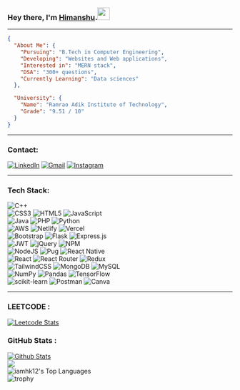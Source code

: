 <h3>Hey there, I'm <a target="_blank" href="https://hk12.netlify.app">Himanshu</a>.<img src="https://media.giphy.com/media/hvRJCLFzcasrR4ia7z/giphy.gif" width="28">
</h3>

---

```json
{
  "About Me": {
    "Pursuing": "B.Tech in Computer Engineering",
    "Developing": "Websites and Web applications",
    "Interested in": "MERN stack",
    "DSA": "300+ questions",
    "Currently Learning": "Data sciences"
  },

  "University": {
    "Name": "Ramrao Adik Institute of Technology",
    "Grade": "9.51 / 10"
  }
}
```
---
 
 ### Contact:

[![LinkedIn](https://img.shields.io/badge/-LinkedIn-0077B5?style=for-the-badge&logo=linkedin&logoColor=white)](https://www.linkedin.com/in/iamhk12/) 
[![Gmail](https://img.shields.io/badge/gmail-e0e0e0?style=for-the-badge&logo=gmail&logoColor=d54f43)](mailto:hkothari247@gmail.com) 
[![Instagram](https://img.shields.io/badge/Instagram-be2b60?style=for-the-badge&logo=instagram&logoColor=white)](https://instagram.com/_hk12)
<!-- <a href="https://www.linkedin.com/in/iamhk12/">
  <img align="left" alt="Himanshu's LinkedIN" width="40px" src="https://raw.githubusercontent.com/peterthehan/peterthehan/master/assets/linkedin.svg" />
</a> -->

<!-- <a href="https://www.instagram.com/_hk12/">
  <img align="left" alt="Himanshu's Instagram" width="40px" src="https://raw.githubusercontent.com/hussainweb/hussainweb/main/icons/instagram.png" />
</a> -->

---

### Tech Stack:
![C++](https://img.shields.io/badge/c++-%2300599C.svg?style=for-the-badge&logo=c%2B%2B&logoColor=white)<br>
![CSS3](https://img.shields.io/badge/css3-%231572B6.svg?style=for-the-badge&logo=css3&logoColor=white) 
![HTML5](https://img.shields.io/badge/html5-%23E34F26.svg?style=for-the-badge&logo=html5&logoColor=white) 
![JavaScript](https://img.shields.io/badge/javascript-%23323330.svg?style=for-the-badge&logo=javascript&logoColor=%23F7DF1E)<br>
![Java](https://img.shields.io/badge/java-%23ED8B00.svg?style=for-the-badge&logo=java&logoColor=white)
![PHP](https://img.shields.io/badge/php-%23777BB4.svg?style=for-the-badge&logo=php&logoColor=white)
![Python](https://img.shields.io/badge/python-3670A0?style=for-the-badge&logo=python&logoColor=ffdd54) <br>
![AWS](https://img.shields.io/badge/AWS-%23FF9900.svg?style=for-the-badge&logo=amazon-aws&logoColor=white)
![Netlify](https://img.shields.io/badge/netlify-%23000000.svg?style=for-the-badge&logo=netlify&logoColor=#00C7B7) 
![Vercel](https://img.shields.io/badge/vercel-%23000000.svg?style=for-the-badge&logo=vercel&logoColor=white)<br>
![Bootstrap](https://img.shields.io/badge/bootstrap-%23563D7C.svg?style=for-the-badge&logo=bootstrap&logoColor=white)
![Flask](https://img.shields.io/badge/flask-%23000.svg?style=for-the-badge&logo=flask&logoColor=white)
![Express.js](https://img.shields.io/badge/express.js-%23404d59.svg?style=for-the-badge&logo=express&logoColor=%2361DAFB) <br>
![JWT](https://img.shields.io/badge/JWT-black?style=for-the-badge&logo=JSON%20web%20tokens)
![jQuery](https://img.shields.io/badge/jquery-%230769AD.svg?style=for-the-badge&logo=jquery&logoColor=white)
![NPM](https://img.shields.io/badge/NPM-%23000000.svg?style=for-the-badge&logo=npm&logoColor=white)<br>
![NodeJS](https://img.shields.io/badge/node.js-6DA55F?style=for-the-badge&logo=node.js&logoColor=white)
![Pug](https://img.shields.io/badge/Pug-FFF?style=for-the-badge&logo=pug&logoColor=A86454)
![React Native](https://img.shields.io/badge/React-Native-20232a?style=for-the-badge&logo=react-native&logoColor=white)<br>
![React](https://img.shields.io/badge/react-%2320232a.svg?style=for-the-badge&logo=react&logoColor=%2361DAFB) 
![React Router](https://img.shields.io/badge/React_Router-CA4245?style=for-the-badge&logo=react-router&logoColor=white) 
![Redux](https://img.shields.io/badge/redux-%23593d88.svg?style=for-the-badge&logo=redux&logoColor=white)<br>
![TailwindCSS](https://img.shields.io/badge/tailwindcss-%2338B2AC.svg?style=for-the-badge&logo=tailwind-css&logoColor=white) 
![MongoDB](https://img.shields.io/badge/MongoDB-%234ea94b.svg?style=for-the-badge&logo=mongodb&logoColor=white)
![MySQL](https://img.shields.io/badge/mysql-%2300f.svg?style=for-the-badge&logo=mysql&logoColor=white) <br>
![NumPy](https://img.shields.io/badge/numpy-%23013243.svg?style=for-the-badge&logo=numpy&logoColor=white) 
![Pandas](https://img.shields.io/badge/pandas-%23150458.svg?style=for-the-badge&logo=pandas&logoColor=white)
![TensorFlow](https://img.shields.io/badge/TensorFlow-%23FF6F00.svg?style=for-the-badge&logo=TensorFlow&logoColor=white)<br>
![scikit-learn](https://img.shields.io/badge/scikit--learn-%23F7931E.svg?style=for-the-badge&logo=scikit-learn&logoColor=white) 
![Postman](https://img.shields.io/badge/Postman-FF6C37?style=for-the-badge&logo=postman&logoColor=white)
![Canva](https://img.shields.io/badge/Canva-%2300C4CC.svg?style=for-the-badge&logo=Canva&logoColor=white)

---
### LEETCODE :
[![Leetcode Stats](https://leetcard.jacoblin.cool/iamhk12?theme=dark&border=0&radius=20&hide=ranking)](https://www.leetcode.com/iamhk12/) 

### GitHub Stats : 
<a href="#"><img alt="Github Stats" src="https://github-readme-stats.vercel.app/api?username=iamhk12&theme=react&show_icons=true" /></a> <br>
![](https://github-readme-streak-stats.herokuapp.com/?user=iamhk12&theme=react&hide_border=false)<br>
<img alt="iamhk12's Top Languages" src="https://github-readme-stats.vercel.app/api/top-langs/?username=iamhk12&theme=react&langs_count=16&layout=compact" /><br>
![trophy](https://github-profile-trophy.vercel.app/?username=iamhk12&theme=nord&column=4)

